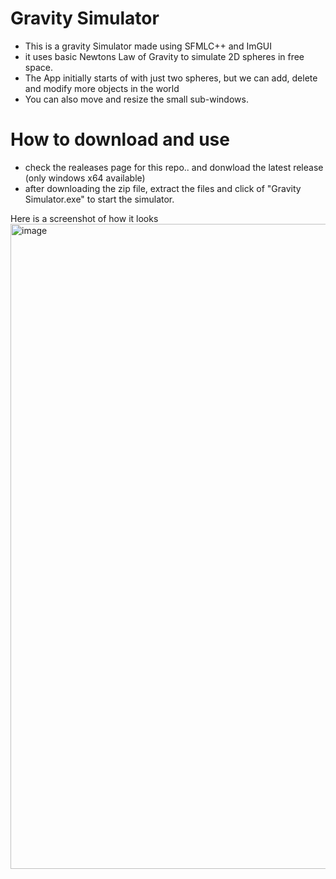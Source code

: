 # Gravity Simulator
- This is a gravity Simulator made using SFMLC++ and ImGUI
- it uses basic Newtons Law of Gravity to simulate 2D spheres in free space.
- The App initially starts of with just two spheres, but we can add, delete and modify more objects in the world
- You can also move and resize the small sub-windows.

# How to download and use
- check the realeases page for this repo.. and donwload the latest release (only windows x64 available)
- after downloading the zip file, extract the files and click of "Gravity Simulator.exe" to start the simulator.


Here is a screenshot of how it looks
<img width="1920" height="1032" alt="image" src="https://github.com/user-attachments/assets/dfc82f95-f214-4a70-b70d-1360e8b45373" />

